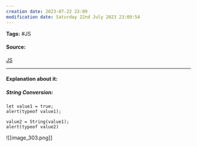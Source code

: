 ```yaml
---
creation date: 2023-07-22 23:09
modification date: Saturday 22nd July 2023 23:09:54
---
```


**Tags:** #JS 

#### Source:
[JS](https://javascript.info/type-conversions)

--------------------------------------

#### Explanation about it:

##### String Conversion:

```
let value1 = true;
alert(typeof value1);

value2 = String(value1);
alert(typeof value2)
```

![[image_303.png]]

